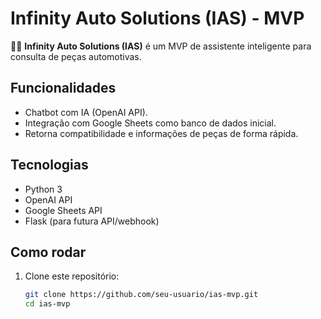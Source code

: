 # Infinity Auto Solutions (IAS) - MVP

🚗🔧 **Infinity Auto Solutions (IAS)** é um MVP de assistente inteligente para consulta de peças automotivas.

## Funcionalidades
- Chatbot com IA (OpenAI API).
- Integração com Google Sheets como banco de dados inicial.
- Retorna compatibilidade e informações de peças de forma rápida.

## Tecnologias
- Python 3
- OpenAI API
- Google Sheets API
- Flask (para futura API/webhook)

## Como rodar
1. Clone este repositório:
   ```bash
   git clone https://github.com/seu-usuario/ias-mvp.git
   cd ias-mvp
